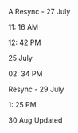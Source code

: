A
Resync - 27 July

11: 16 AM

12: 42 PM

25 July

02: 34 PM

Resync - 29 July

1: 25 PM

30 Aug
Updated

